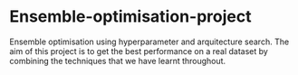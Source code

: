 # Ensemble-optimisation-project
Ensemble optimisation using hyperparameter and arquitecture search. 
The  aim of this project is to get the best performance on a real dataset by combining the techniques that we have learnt throughout.
